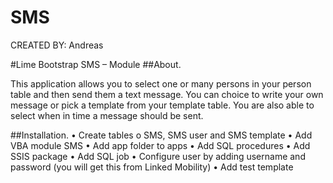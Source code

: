 #  SMS #

CREATED BY: Andreas

#Lime Bootstrap SMS – Module
##About. 

This application allows you to select one or many persons in your person table and then send them a text message. You can choice to write your own message or pick a template from your template table. You are also able to select when in time a message should be sent.  

##Installation.
•	Create tables
	o	SMS, SMS user and SMS template
•	Add VBA module SMS
•	Add app folder to apps
•	Add SQL procedures
•	Add SSIS package
•	Add SQL job 
•	Configure user by adding username and password (you will get this from Linked Mobility)
•	Add test template
